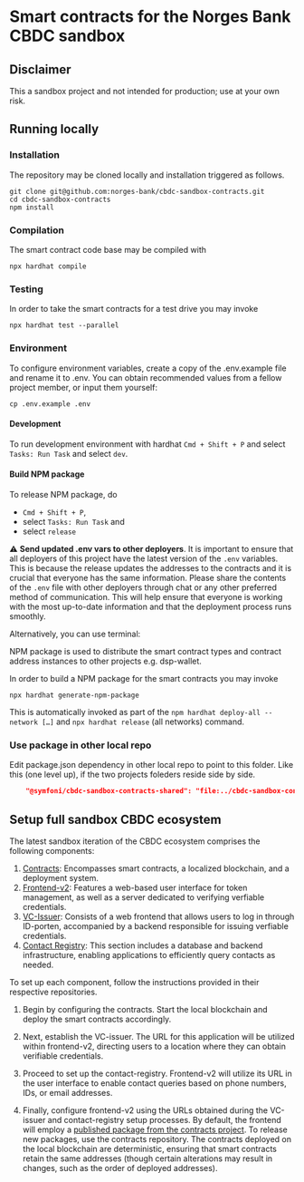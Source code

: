 # Smart contracts for the Norges Bank CBDC sandbox

## Disclaimer

This a sandbox project and not intended for production; use at your own risk.

## Running locally

### Installation

The repository may be cloned locally and installation triggered as follows.

```shell
git clone git@github.com:norges-bank/cbdc-sandbox-contracts.git
cd cbdc-sandbox-contracts
npm install
```

### Compilation

The smart contract code base may be compiled with

```shell
npx hardhat compile
```

### Testing

In order to take the smart contracts for a test drive you may invoke

```shell
npx hardhat test --parallel
```

### Environment

To configure environment variables, create a copy of the .env.example file and rename it to .env. You can obtain recommended values from a fellow project member, or input them yourself:

`cp .env.example .env`

#### Development

To run development environment with hardhat `Cmd + Shift + P` and select `Tasks: Run Task` and select `dev`.

#### Build NPM package

To release NPM package, do

- `Cmd + Shift + P`,
- select `Tasks: Run Task` and
- select `release`

:warning: **Send updated .env vars to other deployers**. It is important to ensure that all deployers of this project have the latest version of the `.env` variables. This is because the release updates the addresses to the contracts and it is crucial that everyone has the same information. Please share the contents of the `.env` file with other deployers through chat or any other preferred method of communication. This will help ensure that everyone is working with the most up-to-date information and that the deployment process runs smoothly.

Alternatively, you can use terminal:

NPM package is used to distribute the smart contract types and contract address instances to other projects e.g. dsp-wallet.

In order to build a NPM package for the smart contracts you may invoke

```shell
npx hardhat generate-npm-package
```

This is automatically invoked as part of the `npm hardhat deploy-all --network […]` and `npx hardhat release` (all networks) command.

### Use package in other local repo

Edit package.json dependency in other local repo to point to this folder. Like this (one level up), if the two projects foleders reside side by side.

```json
    "@symfoni/cbdc-sandbox-contracts-shared": "file:../cbdc-sandbox-contracts",
```

## Setup full sandbox CBDC ecosystem

The latest sandbox iteration of the CBDC ecosystem comprises the following components:

1. [Contracts](https://github.com/norges-bank/cbdc-sandbox-contracts): Encompasses smart contracts, a localized blockchain, and a deployment system.
2. [Frontend-v2](https://github.com/norges-bank/cbdc-sandbox-frontend-v2): Features a web-based user interface for token management, as well as a server dedicated to verifying verfiable credentials.
3. [VC-Issuer](https://github.com/norges-bank/cbdc-sandbox-vc-issuer): Consists of a web frontend that allows users to log in through ID-porten, accompanied by a backend responsible for issuing verfiable credentials.
4. [Contact Registry](https://github.com/norges-bank/cbdc-sandbox-contact-registry): This section includes a database and backend infrastructure, enabling applications to efficiently query contacts as needed.

To set up each component, follow the instructions provided in their respective repositories.

1. Begin by configuring the contracts. Start the local blockchain and deploy the smart contracts accordingly.

2. Next, establish the VC-issuer. The URL for this application will be utilized within frontend-v2, directing users to a location where they can obtain verifiable credentials.

3. Proceed to set up the contact-registry. Frontend-v2 will utilize its URL in the user interface to enable contact queries based on phone numbers, IDs, or email addresses.

4. Finally, configure frontend-v2 using the URLs obtained during the VC-issuer and contact-registry setup processes. By default, the frontend will employ a [published package from the contracts project](https://www.npmjs.com/package/@symfoni/cbdc-sandbox-contracts-shared). To release new packages, use the contracts repository. The contracts deployed on the local blockchain are deterministic, ensuring that smart contracts retain the same addresses (though certain alterations may result in changes, such as the order of deployed addresses).
